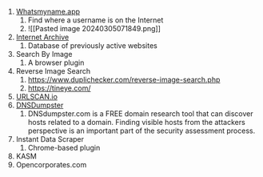 1. [Whatsmyname.app](https://whatsmyname.app/)
	1. Find where a username is on the Internet
	2. ![[Pasted image 20240305071849.png]]
2. [Internet Archive](https://archive.org/)
	1. Database of previously active websites
3. Search By Image 
	1. A browser plugin
4. Reverse Image Search
	1. https://www.duplichecker.com/reverse-image-search.php
	2. https://tineye.com/
5. [URLSCAN.io](https://urlscan.io/)
6. [DNSDumpster](https://dnsdumpster.com/)
	1. DNSdumpster.com is a FREE domain research tool that can discover hosts related to a domain. Finding visible hosts from the attackers perspective is an important part of the security assessment process.
7. Instant Data Scraper
	1. Chrome-based plugin
8. KASM
9. Opencorporates.com